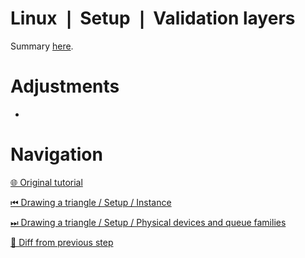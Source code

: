 # Linux ❘ Setup ❘ Validation layers

Summary [here](https://github.com/Pacheco95/khronos-vulkan-tutorial-cpp/tree/linux-summary).

# Adjustments

-

# Navigation

[🌐 Original tutorial](https://docs.vulkan.org/tutorial/latest/03_Drawing_a_triangle/00_Setup/02_Validation_layers.html)

[⏮ Drawing a triangle / Setup / Instance](https://github.com/Pacheco95/khronos-vulkan-tutorial-cpp/tree/linux/02-drawing-triangle/01-setup/02-instance)

[⏭ Drawing a triangle / Setup / Physical devices and queue families](https://github.com/Pacheco95/khronos-vulkan-tutorial-cpp/tree/linux/02-drawing-triangle/01-setup/04-physical-devices-and-queue-families)

[🔄 Diff from previous step](https://github.com/Pacheco95/khronos-vulkan-tutorial-cpp/compare/linux/02-drawing-triangle/01-setup/02-instance...linux/02-drawing-triangle/01-setup/03-validation-layers)
